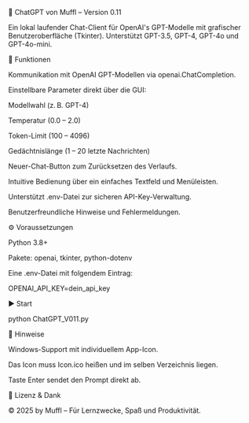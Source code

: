 🧠 ChatGPT von Muffl – Version 0.11

Ein lokal laufender Chat-Client für OpenAI's GPT-Modelle mit grafischer Benutzeroberfläche (Tkinter). Unterstützt GPT-3.5, GPT-4, GPT-4o und GPT-4o-mini.

🚀 Funktionen

Kommunikation mit OpenAI GPT-Modellen via openai.ChatCompletion.

Einstellbare Parameter direkt über die GUI:

Modellwahl (z. B. GPT-4)

Temperatur (0.0 – 2.0)

Token-Limit (100 – 4096)

Gedächtnislänge (1 – 20 letzte Nachrichten)

Neuer-Chat-Button zum Zurücksetzen des Verlaufs.

Intuitive Bedienung über ein einfaches Textfeld und Menüleisten.

Unterstützt .env-Datei zur sicheren API-Key-Verwaltung.

Benutzerfreundliche Hinweise und Fehlermeldungen.

⚙️ Voraussetzungen

Python 3.8+

Pakete: openai, tkinter, python-dotenv

Eine .env-Datei mit folgendem Eintrag:

OPENAI_API_KEY=dein_api_key

▶️ Start

python ChatGPT_V011.py

📁 Hinweise

Windows-Support mit individuellem App-Icon.

Das Icon muss Icon.ico heißen und im selben Verzeichnis liegen.

Taste Enter sendet den Prompt direkt ab.

🧠 Lizenz & Dank

© 2025 by Muffl – Für Lernzwecke, Spaß und Produktivität.
